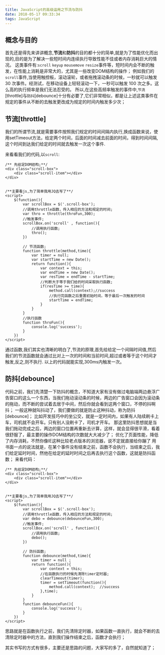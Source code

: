 ```yaml
---
title: JavaScript的高级运用之节流与防抖
date: 2018-05-17 09:33:34
tags: JavaScript
---
```




## 概念与目的
首先还是得先来讲讲概念,**节流**和**防抖**的目的都十分的简单,就是为了性能优化而出现的,目的是为了解决一些短时间内连续执行导致性能不佳或者内存消耗巨大的情况。
这类事件有:`scroll` `keyup` `mousemove` `resize`事件等，短时间内会不断的触发，在性能上消耗是非常大的，尤其是一些改变DOM结构的操作；
例如我们的`scroll`事件,当使用触控板，滚动滚轮，或者拖拽滚动条的时候，一秒就可以触发 30 次事件。经测试，在移动设备上轻轻滚动一下，一秒可以触发 100 次之多。这么高的执行频率是我们无法忍受的。
所以,在这些高频率触发的事件中,`节流`[throttle]与`防抖`[debounce]十分有必要了,它们非常相似，都是让上述这类事件在规定的事件从不断的去触发更改成为规定的时间内触发多少次；



## 节流[throttle]

我们的所谓节流,就是需要事件按照我们规定的时间间隔内执行,换成函数来说，使用setTimeout方法，给定两个时间，后面的时间减去前面的时间，得到时间间隔,这个时间到达我们给定的时间就去触发一次这个事件.

来看看我们的代码,以`scroll`:

	/** 先给定DOM结构;**/
	<div class="scroll-box">
	    <div class="scroll-item"></div>
	</div>


	/**主要看js,为了简单我用JQ去写了**/
	<script>
	    $(function(){
	        var scrollBox = $('.scroll-box');
	        //调用throttle函数，传入相应的方法和规定的时间;
	        var thro = throttle(throFun,300);
	        //触发事件;
	        scrollBox.on('scroll' , function(){
	            //调用执行函数;
	            thro();
	        })
	
	        // 节流函数;    
	        function throttle(method,time){
	            var timer = null;
	            var startTime = new Date();
	            return function(){
	                var context = this;
	                var endTime = new Date();
	                var resTime = endTime - startTime;
	                //判断大于等于我们给的时间采取执行函数;
	                if(resTime >= time){
	                    method.call(context);//success
	                    //执行完函数之后重置初始时间，等于最后一次触发的时间
	                    startTime = endTime;
	                }
	            }
	        }
			//执行函数
	        function throFun(){
	            console.log('success');
	        }
	    })
	</script>

通过函数,我们其实也清晰的明白了,节流的原理,首先给给定一个间隔时间值,然后我们的节流函数就会通过比对上一次的时间和当前时间,超过或者等于这个时间才触发,反之,则不执行.
以上的代码就能实现,300ms内触发一次。



## 防抖[debounce]

代码之前，我们先清楚一下防抖的概念，不知道大家有没有做过电脑端两边悬浮广告窗口的这么一个东西，当我们拖动滚动条的时候，两边的广告窗口会因为滚动条的拖动，而不断的尝试着去居于中间，然后你就会看到这两个窗口，不停的抖啊抖；
一般这种就叫抖动了，我们要做的就是防止这种抖动，称为防抖[debounce]；
比如开发技巧中的坐公交，就是一定时间内，如果有人陆续刷卡上车，司机就不会开车。只有别人没刷卡了，司机才开车。
那这里防抖思想就是当我们拖动完成之后，两边的窗口位置再重新去计算，这样，就会显得很平滑，看着很舒服了，最主要的操作DOM结构的次数就大大减少了；
优化了页面性能，降低了内存消耗，不然你像IE这种比较老点版本的浏览器，说不定就直接给你蹦了
用书面一点的说法就是，在某个事件没有结束之前，函数不会执行，当结束之后，我们给定延时时间，然他在给定的延时时间之后再去执行这个函数，这就是防抖函数；
来看代码：

	/** 先给定DOM结构;**/
	<div class="scroll-box">
	    <div class="scroll-item"></div>
	</div>


	/**主要看js,为了简单我用JQ去写了**/
	<script>
	    $(function(){
	        var scrollBox = $('.scroll-box');
	        //调用throttle函数，传入相应的方法和规定的时间;
	        var debo = debounce(debounceFun,300);
	        //触发事件;
	        scrollBox.on('scroll' , function(){
	            //调用执行函数;
	            debo();
	        })
	
	        // 防抖函数;    
	        function debounce(method,time){
			    var timer = null ;
			    return function(){
			        var context = this;
			        //在函数执行的时候先清除timer定时器;
			        clearTimeout(timer);
			        timer = setTimeout(function(){
			            method.call(context);  //success
			        },time);
			    }
			}
	        function debounceFun(){
	            console.log('success');
	        }
	    })
	</script>

思路就是在函数执行之前，我们先清除定时器，如果函数一直执行，就会不断的去清除定时器中的方法，直到我们操作结束之后，函数才会执行；

其实书写的方式有很多，主要还是思路的问题，大家写的多了，自然就知道了；